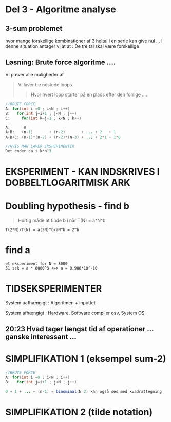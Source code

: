 # Del 3 - Algoritme analyse

## 3-sum problemet 

hvor mange forskellige kombinationer af 3 heltal i en serie kan give nul ...
I denne situation antager vi at at : De tre tal skal være forskellige

## Løsning: Brute force algoritme ....
Vi prøver alle muligheder af

>Vi laver tre nestede loops.    
>>Hvor hvert loop starter på en plads efter den forrige .... 

```java
//BRUTE FORCE
A: for(int i =0 ; i<N ; i++)
B:   for(int j=i+1 ; j<N ; j++)
C:     for(int k=j+1 ; k<N ; k++)

A:      n
A+B:   (n-1)       + (n-2)       + ... + 2   + 1
A+B+C: (n-1)*(n-2) + (n-2)*(n-3) + ... + 2*1 + 1*0

//HVIS MAN LAVER EKSPERIMENTER
Det ender ca i k*n^3
```
# EKSPERIMENT - KAN INDSKRIVES I DOBBELTLOGARITMISK ARK 


# Doubling hypothesis - find b
> Hurtig måde at finde b i når T(N) = a*N^b

```
T(2*N)/T(N) = a(2N)^b/aN^b = 2^b
```
# find a
```
et eksperiment for N = 8000
51 sek = a * 8000^3 <=> a = 0.988*10^-10
```
# TIDSEKSPERIMENTER

System uafhængigt : Algoritmen + inputtet  

System afhængigt : Hardware,  Software compiler osv,  System OS

## 20:23 Hvad tager længst tid af operationer ... ganske interessant ...

# SIMPLIFIKATION 1 (eksempel sum-2)
```java
//BRUTE FORCE
A: for(int i =0 ; i<N ; i++)
B:   for(int j=i+1 ; j<N ; j++)

0 + 1 + ... + (n-1) = binominal(N 2) kan også ses med kvadrattegning

```

# SIMPLIFIKATION 2 (tilde notation)
